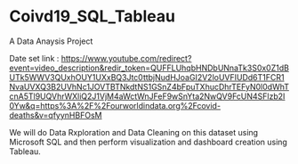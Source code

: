 # Coivd19_SQL_Tableau
A Data Anaysis Project

Date set link : https://www.youtube.com/redirect?event=video_description&redir_token=QUFFLUhqbHNDbUNnaTk3S0x0Z1dBUTk5WWV3QUxhOUY1UXxBQ3Jtc0ttbjNudHJoaGI2V2loUVFIUDd6T1FCR1NvaUVXQ3B2UVhNc1JOVTBTNkdtNS1GSnZ4bFpuTXhucDhrTEFyN0l0dWhTcnA5Tl9UQVhrWXliQ2J1VjM4aWctWnJFeF9wSnYta2NwQV9FcUN4SFlzb2I0Yw&q=https%3A%2F%2Fourworldindata.org%2Fcovid-deaths&v=qfyynHBFOsM


We will do Data Rxploration and Data Cleaning on this dataset using Microsoft SQL and then perform visualization and dashboard creation using Tableau.
